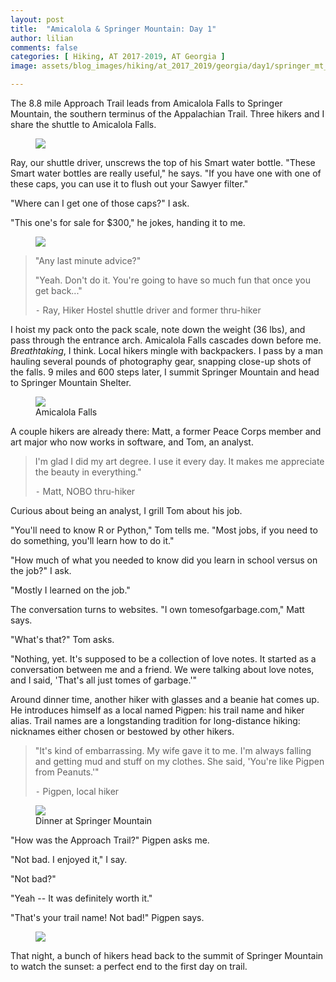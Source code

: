 ```yaml
---
layout: post
title:  "Amicalola & Springer Mountain: Day 1"
author: lilian
comments: false
categories: [ Hiking, AT 2017-2019, AT Georgia ]
image: assets/blog_images/hiking/at_2017_2019/georgia/day1/springer_mt_sunset.JPG

---
```


The 8.8 mile Approach Trail leads from Amicalola Falls to Springer Mountain, the southern terminus of the Appalachian Trail. Three hikers and I share the shuttle to Amicalola Falls.

<figure>
    <img src="{{site.baseurl}}/assets/blog_images/hiking/at_2017_2019/georgia/day1/approach_trail.JPEG"/>
</figure>

Ray, our shuttle driver, unscrews the top of his Smart water bottle. "These Smart water bottles are really useful," he says. "If you have one with one of these caps, you can use it to flush out your Sawyer filter."

"Where can I get one of those caps?" I ask.

"This one's for sale for $300," he jokes, handing it to me.

<figure>
    <img src="{{site.baseurl}}/assets/blog_images/hiking/at_2017_2019/georgia/day1/pack_weighing.JPG"/>
</figure>


>"Any last minute advice?"
>
>"Yeah. Don't do it. You're going to have so much fun that once you get back..."
>
>⁃ Ray, Hiker Hostel shuttle driver and former thru-hiker

I hoist my pack onto the pack scale, note down the weight (36 lbs), and pass through the entrance arch. Amicalola Falls cascades down before me. *Breathtaking*, I think. Local hikers mingle with backpackers. I pass by a man hauling several pounds of photography gear, snapping close-up shots of the falls. 9 miles and 600 steps later, I summit Springer Mountain and head to Springer Mountain Shelter.

<figure>
    <img src="{{site.baseurl}}/assets/blog_images/hiking/at_2017_2019/georgia/day1/amicalola_falls.JPG"/>
    <figcaption>Amicalola Falls</figcaption>
</figure>

A couple hikers are already there: Matt, a former Peace Corps member and art major who now works in software, and Tom, an analyst.

>I'm glad I did my art degree. I use it every day. It makes me appreciate the beauty in everything."
>
>⁃ Matt, NOBO thru-hiker

Curious about being an analyst, I grill Tom about his job.

"You'll need to know R or Python," Tom tells me. "Most jobs, if you need to do something, you'll learn how to do it."

"How much of what you needed to know did you learn in school versus on the job?" I ask.

"Mostly I learned on the job."

The conversation turns to websites. "I own tomesofgarbage.com," Matt says.

"What's that?" Tom asks.

"Nothing, yet. It's supposed to be a collection of love notes. It started as a conversation between me and a friend. We were talking about love notes, and I said, 'That's all just tomes of garbage.'"

Around dinner time, another hiker with glasses and a beanie hat comes up. He introduces himself as a local named Pigpen: his trail name and hiker alias. Trail names are a longstanding tradition for long-distance hiking: nicknames either chosen or bestowed by other hikers.

>"It's kind of embarrassing. My wife gave it to me. I'm always falling and getting mud and stuff on my clothes. She said, 'You're like Pigpen from Peanuts.'"
>
>⁃ Pigpen, local hiker

<figure>
    <img src="{{site.baseurl}}/assets/blog_images/hiking/at_2017_2019/georgia/day1/dinner_springer_shelter.JPG"/>
    <figcaption>Dinner at Springer Mountain</figcaption>
</figure>

"How was the Approach Trail?" Pigpen asks me.

"Not bad. I enjoyed it," I say.

"Not bad?"

"Yeah -- It was definitely worth it."

"That's your trail name! Not bad!" Pigpen says. 

<figure>
    <img src="{{site.baseurl}}/assets/blog_images/hiking/at_2017_2019/georgia/day1/springer_mt_sunset.JPG"/>
</figure>

That night, a bunch of hikers head back to the summit of Springer Mountain to watch the sunset: a perfect end to the first day on trail.